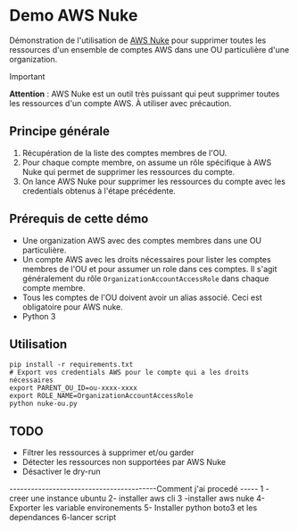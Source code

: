 # Demo AWS Nuke

Démonstration de l'utilisation de [AWS Nuke](https://github.com/ekristen/aws-nuke) pour supprimer toutes les ressources
d'un ensemble de comptes AWS dans une OU particulière d'une organization.

> [!IMPORTANT]  
> **Attention** : AWS Nuke est un outil très puissant qui peut supprimer toutes les ressources d'un compte AWS.
> À utiliser avec précaution.

## Principe générale

1. Récupération de la liste des comptes membres de l'OU.
2. Pour chaque compte membre, on assume un rôle spécifique à AWS Nuke qui permet de supprimer les ressources du compte.
3. On lance AWS Nuke pour supprimer les ressources du compte avec les credentials obtenus à l'étape précédente.

## Prérequis de cette démo

- Une organization AWS avec des comptes membres dans une OU particulière.
- Un compte AWS avec les droits nécessaires pour lister les comptes membres de l'OU et pour assumer un role dans ces
  comptes. Il s'agit généralement du rôle `OrganizationAccountAccessRole` dans chaque compte membre.
- Tous les comptes de l'OU doivent avoir un alias associé. Ceci est obligatoire pour AWS nuke.
- Python 3

## Utilisation

```shell
pip install -r requirements.txt
# Export vos credentials AWS pour le compte qui a les droits nécessaires
export PARENT_OU_ID=ou-xxxx-xxxx
export ROLE_NAME=OrganizationAccountAccessRole
python nuke-ou.py
```

## TODO

- Filtrer les ressources à supprimer et/ou garder
- Détecter les ressources non supportées par AWS Nuke
- Désactiver le dry-run


-----------------------------------------Comment j'ai procedé -----
1 - creer une instance ubuntu 
2- installer aws cli
3 -installer aws nuke 
4- Exporter les variable environements
5- Installer python boto3 et les dependances
6-lancer script
